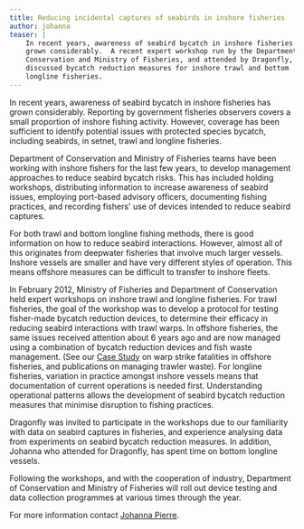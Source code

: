 ```yaml
---
title: Reducing incidental captures of seabirds in inshore fisheries
author: johanna
teaser: |    
    In recent years, awareness of seabird bycatch in inshore fisheries has
    grown considerably.  A recent expert workshop run by the Department of
    Conservation and Ministry of Fisheries, and attended by Dragonfly,
    discussed bycatch reduction measures for inshore trawl and bottom
    longline fisheries.
---
```


In recent years, awareness of seabird bycatch in inshore fisheries has
grown considerably.  Reporting by government fisheries observers
covers a small proportion of inshore fishing activity.  However,
coverage has been sufficient to identify potential issues with
protected species bycatch, including seabirds, in setnet, trawl and
longline fisheries.

Department of Conservation and Ministry of Fisheries teams have been
working with inshore fishers for the last few years, to develop
management approaches to reduce seabird bycatch risks.  This has
included holding workshops, distributing information to increase
awareness of seabird issues, employing port-based advisory officers,
documenting fishing practices, and recording fishers' use of devices
intended to reduce seabird captures.

For both trawl and bottom longline fishing methods, there is good
information on how to reduce seabird interactions.  However, almost
all of this originates from deepwater fisheries that involve much
larger vessels.  Inshore vessels are smaller and have very different
styles of operation.  This means offshore measures can be difficult to
transfer to inshore fleets.

In February 2012, Ministry of Fisheries and Department of Conservation
held expert workshops on inshore trawl and longline fisheries.  For
trawl fisheries, the goal of the workshop was to develop a protocol
for testing fisher-made bycatch reduction devices, to determine their
efficacy in reducing seabird interactions with trawl warps. In
offshore fisheries, the same issues received attention about 6 years
ago and are now managed using a combination of bycatch reduction
devices and fish waste management.  (See our [Case
Study](http://www.dragonfly.co.nz/warp-strike.html) on warp strike
fatalities in offshore fisheries, and publications on managing trawler
waste).  For longline fisheries, variation in practice amongst inshore
vessels means that documentation of current operations is needed
first.  Understanding operational patterns allows the development of
seabird bycatch reduction measures that minimise disruption to fishing
practices.

Dragonfly was invited to participate in the workshops due to our
familiarity with data on seabird captures in fisheries, and experience
analysing data from experiments on seabird bycatch reduction measures.
In addition, Johanna who attended for Dragonfly, has spent time on
bottom longline vessels.

Following the workshops, and with the cooperation of industry,
Department of Conservation and Ministry of Fisheries will roll out
device testing and data collection programmes at various times through
the year.

For more information contact [Johanna
Pierre](http://www.dragonfly.co.nz/people/johanna-pierre.html).

